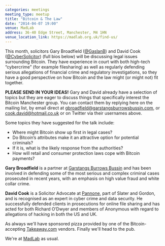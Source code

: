 ```yaml
---
categories: meetings
meeting_type: meetup
title: "Bitcoin & The Law"
date: "2014-04-07 19:00"
venue: MadLab
address: 36-40 Edge Street, Manchester, M4 1HN
venue_location_link: https://madlab.org.uk/find-us/
---
```


This month, solicitors Gary Broadfield ([@GaslanB][gaslanb]) and David Cook ([@CyberSolicitor][cybersolicitor]) (full bios below) will be discussing legal issues surrounding Bitcoin. They have experience in court with both high-tech “cybercrime” (for example filesharing) as well as regularly defending serious allegations of financial crime and regulatory investigations, so they have a good perspective on how Bitcoin and the law might (or might not) fit together.

**PLEASE SEND IN YOUR IDEAS!** Gary and David already have a selection of topics but they are eager to discuss things that specifically interest the Bitcoin Manchester group. You can contact them by replying here on the mailing list, by email direct at gbroadfield@garstangsburrowsbussin.com, or cook.david@hotmail.co.uk or on Twitter via their usernames above.

Some topics they have suggested for the talk include:
* Where might Bitcoin show up first in legal cases?
* Do Bitcoin’s attributes make it an attractive option for potential criminals?
* If it is, what is the likely response from the authorities?
* How will retail and consumer protection laws cope with Bitcoin payments?

**Gary Broadfield** is a partner at [Garstangs Burrows Bussin][gbb] and has been involved in defending some of the most serious and complex criminal cases prosecuted in recent years, with an emphasis on high value fraud and white collar crime.

**David Cook** is a Solicitor Advocate at [Pannone][pannone], part of Slater and Gordon, and is recognised as an expert in cyber crime and data security.  He successfully defended clients in prosecutions for online file sharing and has acted for both Richard O’Dwyer and members of Anonymous with regard to allegations of hacking in both the US and UK.

As always we'll have sponsored pizza provided by one of the Bitcoin-accepting [Takeaway.com][takeaway] vendors. Finally we'll head to the pub.

We're at [MadLab][madlab-event] as usual.

[gaslanb]: https://twitter.com/GaslanB
[cybersolicitor]: https://twitter.com/CyberSolicitor
[gbb]: http://www.garstangsburrowsbussin.com/
[pannone]: http://www.pannone.com/

[madlab-event]: http://madlab.org.uk/content/bitcoin-manchester-07-04-14/
[takeaway]: http://www.takeaway.com/
